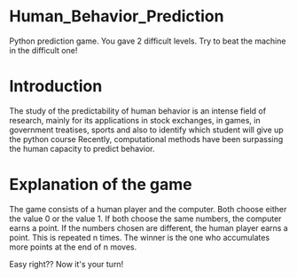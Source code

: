 # Human_Behavior_Prediction
Python prediction game. You gave 2 difficult levels. Try to beat the machine in the difficult one!

# Introduction
The study of the predictability of human behavior is an intense field of research, mainly for its applications in stock exchanges, in games, in government treatises, sports and also to identify which student will give up the python course Recently, computational methods have been surpassing the human capacity to predict behavior.

# Explanation of the game
The game consists of a human player and the computer. Both choose either the value 0 or the value 1. If both choose the same numbers, the computer earns a point. If the numbers chosen are different, the human player earns a point. This is repeated n times. The winner is the one who accumulates more points at the end of n moves. 

Easy right?? Now it's your turn!
